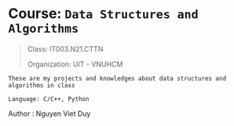 # Course: `Data Structures and Algorithms`
> Class: IT003.N21.CTTN 
> 
> Organization: UIT - VNUHCM

`These are my projects and knowledges about data structures and algorithms in class`

`Language: C/C++, Python`

Author : Nguyen Viet Duy


